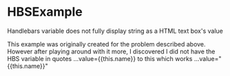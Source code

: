 # HBSExample
Handlebars variable does not fully display string as a HTML text box's value

This example was originally created for the problem described above.  However
after playing around with it more, I discovered I did not have the HBS variable
in quotes ...value={{this.name}} to this which works ...value="{{this.name}}"
